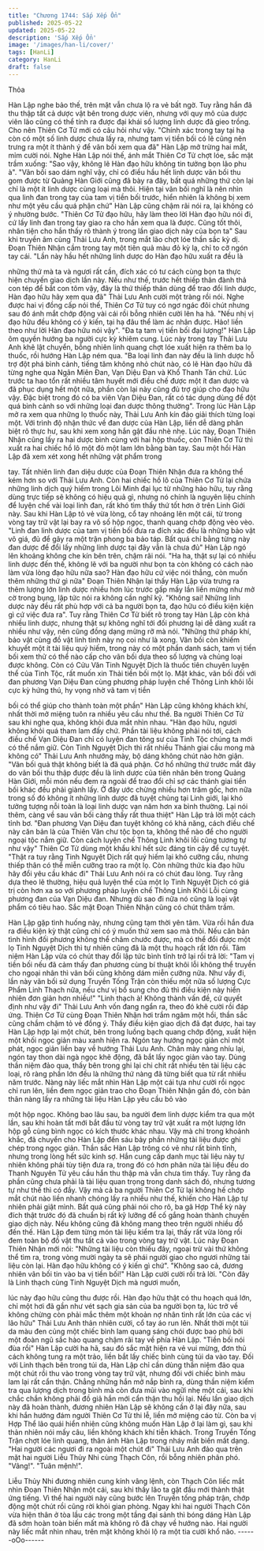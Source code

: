 ```yaml
---
title: "Chương 1744: Sắp Xếp Ổn"
published: 2025-05-22
updated: 2025-05-22
description: 'Sắp Xếp Ổn'
image: '/images/han-li/cover/'
tags: [HanLi]
category: HanLi
draft: false
---
```


Thỏa

Hàn Lập nghe bảo thế, trên mặt vẫn chưa lộ ra vẻ bất ngờ.
Tuy rằng hắn đã thu thập tất cả dược vật bên trong dược viên,
nhưng với quy mô của dược viên lão cũng có thể tính ra được đại
khái số lượng linh dược đã gieo trồng.
Cho nên Thiên Cơ Tử mới có câu hỏi như vậy.
"Chính xác trong tay tại hạ còn có một số linh dược chưa lấy ra,
nhưng tam vị tiền bối có lẽ cũng nên trưng ra một ít thành ý để
vãn bối xem qua đã" Hàn Lập mở trừng hai mắt, mỉm cười nói.
Nghe Hàn Lập nói thế, ánh mắt Thiên Cơ Tử chợt lóe, sắc mặt
trầm xuống: "Sao vậy, không lẽ Hàn đạo hữu không tin tưởng bọn
lão phu à".
"Vãn bối sao dám nghĩ vậy, chỉ có điều hầu hết linh dược vãn bối
thu gom được từ Quảng Hàn Giới cũng đã bày ra đây, bất quá
những thứ còn lại chỉ là một ít linh dược cùng loại mà thôi. Hiện tại
vãn bối nghĩ là nên nhìn qua linh đan trong tay của tam vị tiền bối
trước, hiển nhiên là không bị xem như một yêu cầu quá phận chứ"
Hàn Lập cũng chậm rãi nói ra, lại không có ý nhường bước.
"Thiên Cơ Tử đạo hữu, hãy làm theo lời Hàn đạo hữu nói đi, cứ
lấy linh đan trong tay giao ra cho hắn xem qua là được. Cũng tốt
thôi, nhân tiện cho hắn thấy rõ thành ý trong lần giao dịch này của
bọn ta" Sau khi truyền âm cùng Thải Lưu Anh, trong mắt lão chợt
lóe thần sắc kỳ dị. Đoạn Thiên Nhận cầm trong tay một tiên quả
màu đỏ kỳ lạ, chỉ to cỡ ngón tay cái.
"Lần này hầu hết những linh dược do Hàn đạo hữu xuất ra đều là

những thứ mà ta và ngươi rất cần, đích xác có tư cách cùng bọn
ta thực hiện chuyến giao dịch lần này. Nếu như thế, trước hết
thiếp thân đành thả con tép để bắt con tôm vậy, đây là thứ thiếp
thân dùng để trao đổi linh dược, Hàn đạo hữu hãy xem qua đã"
Thải Lưu Anh cười một tràng rồi nói.
Nghe được hai vị đồng cấp nói thế, Thiên Cơ Tử tuy có ngơ ngác
đôi chút nhưng sau đó ánh mắt chớp động vài cái rồi bỗng nhiên
cười lên ha hả.
"Nếu nhị vị đạo hữu đều không có ý kiến, tại hạ đâu thể làm ác
nhân được. Hảo! liền theo như lời Hàn đạo hữu nói vậy".
"Đa tạ tam vị tiền bối đại lượng!" Hàn Lập ôm quyền hướng ba
người cực kỳ khiêm cung.
Lúc này trong tay Thải Lưu Anh khẽ lật chuyển, bỗng nhiên linh
quang chợt lóe xuất hiện ra thêm ba lọ thuốc, rồi hướng Hàn Lập
ném qua.
"Ba loại linh đan này đều là linh dược hỗ trợ đột phá bình cảnh,
tiếng tăm không nhỏ chút nào, có lẽ Hàn đạo hữu đã từng nghe
qua Ngân Miên Đan, Vạn Diệu Đan và Khổ Thanh Tán chứ. Lúc
trước ta hao tổn rất nhiều tâm huyết mới điều chế được một ít đan
dược và đã phục dụng hết một nữa, phần còn lại này cũng đủ trợ
giúp cho đạo hữu vậy. Đặc biệt trong đó có ba viên Vạn Diệu Đan,
rất có tác dụng dùng để đột quá bình cảnh so với những loại đan
dược thông thường".
Trong lúc Hàn Lập mở ra xem qua những lọ thuốc này, Thải Lưu
Anh kín đáo giải thích từng loại một.
Với trình độ nhận thức về đan dược của Hàn Lập, liền dễ dàng
phân biệt rõ thực hư, sau khi xem xong hắn gật đầu nhè nhẹ.
Lúc này, Đoạn Thiên Nhận cũng lấy ra hai dược bình cùng với hai
hộp thuốc, còn Thiên Cơ Tử thì xuất ra hai chiếc hồ lô một đỏ một
lam lớn bằng bàn tay.
Sau một hồi Hàn Lập đã xem xét xong hết những vật phẩm trong

tay.
Tất nhiên linh đan diệu dược của Đoạn Thiên Nhận đưa ra không
thể kém hơn so với Thải Lưu Anh. Còn hai chiếc hồ lô của Thiên
Cơ Tử lại chứa những linh dịch quý hiếm trong Lôi Minh đại lục từ
những hảo hữu, tuy rằng dùng trực tiếp sẽ không có hiệu quả gì,
nhưng nó chính là nguyên liệu chính để luyện chế vài loại linh
đan, rất khó tìm thấy thứ tốt hơn ở trên Linh Giới này.
Sau khi Hàn Lập tỏ vẻ vừa lòng, cổ tay nhoáng lên một cái, từ
trong vòng tay trữ vật lại bay ra vô số hộp ngọc, thanh quang
chớp động vèo vèo.
"Linh đan linh dược của tam vị tiền bối đưa ra đích xác đều là
những bảo vật vô giá, đủ để gây ra một trận phong ba bảo táp.
Bất quá chỉ bằng từng này đan dược để đổi lấy những linh dược
tại đây vẫn là chưa đủ" Hàn Lập ngó lên khoảng không che kín
bên trên, chậm rãi nói.
"Ha ha, thật sự lại có nhiều linh dược đến thế, không lẽ với ba
người như bọn ta còn không có cách nào làm vừa lòng đạo hữu
nữa sao? Hàn đạo hữu cứ việc nói thẳng, còn muốn thêm những
thứ gì nữa" Đoạn Thiên Nhận lại thấy Hàn Lập vừa trưng ra thêm
lượng lớn linh dược nhiều hơn lúc trước gấp mấy lần liền mừng
như mở cờ trong bụng, lập tức nói ra không cần nghĩ kỹ.
"Không sai! Những linh dược này đều rất phù hợp với cả ba người
bọn ta, đạo hữu có điều kiện kiện gì cứ việc đưa ra". Tuy rằng
Thiên Cơ Tử biết rõ trong tay Hàn Lập còn khá nhiều linh dược,
nhưng thật sự không nghĩ tới đối phương lại dễ dàng xuất ra
nhiều như vậy, nên cũng đồng dạng mừng rỡ mà nói.
"Những thứ pháp khí, bảo vật cùng đồ vật linh tinh này nọ coi như
là xong. Vãn bối còn khiếm khuyết một ít tài liệu quý hiếm, trong
này có một phần danh sách, tam vị tiền bối xem thử có thể nào
cấp cho vãn bối dựa theo số lượng và chủng loại được không.
Còn có Cửu Văn Tinh Nguyệt Dịch là thuốc tiên chuyên luyện thể
của Tinh Tộc, rất muốn xin Thải tiền bối một lọ. Mặt khác, vãn bối
đối với đan phương Vạn Diệu Đan cùng phương pháp luyện chế
Thông Linh khôi lỗi cực kỳ hứng thú, hy vọng nhờ vã tam vị tiền

bối có thể giúp cho thành toàn một phần" Hàn Lập cũng không
khách khí, nhất thời mở miệng tuôn ra nhiều yêu cầu như thế.
Ba người Thiên Cơ Tử sau khi nghe qua, không khỏi đưa mắt
nhìn nhau.
"Hàn đạo hữu, ngươi không khỏi quá tham lam đấy chứ. Phần tài
liệu không phải nói tới, cách điều chế Vạn Diệu Đan chỉ có luyện
đan tông sư của Tinh Tộc chúng ta mới có thể nắm giữ. Còn Tinh
Nguyệt Dịch thì rất nhiều Thánh giai cầu mong mà không có" Thải
Lưu Anh nhướng mày, bộ dáng không chút nào hờn giận.
"Vãn bối quả thật không biết là đã quá phận. Cơ hồ những thứ
trước mắt đây do vãn bối thu thập được đều là linh dược của tiên
nhân bên trong Quảng Hàn Giới, mỗi món nếu đem ra ngoài để
trao đổi chỉ sợ các thánh giai tiền bối khác đều phải giành lấy. Ở
đây ước chừng nhiều hơn trăm gốc, hơn nữa trong số đó không ít
những linh dược đã tuyệt chủng tại Linh giới, lại khó tưởng tượng
nỗi toàn là loại linh dược vạn năm hơn xa bình thường. Lại nói
thêm, càng về sau vãn bối càng thấy rất thua thiệt" Hàn Lập trả lời
một cách tỉnh bơ.
"Đan phương Vạn Diệu đan tuyệt không có khả năng, cách điều
chế này căn bản là của Thiên Vân chư tộc bọn ta, không thể nào
để cho người ngoại tộc nắm giữ. Còn cách luyện chế Thông Linh
khôi lỗi cũng tương tự như vậy" Thiên Cơ Tử dùng một khẩu khí
hết sức đáng tin cậy để cự tuyệt.
"Thật ra tuy rằng Tinh Nguyệt Dịch rất quý hiếm lại khó cưỡng
cầu, nhưng thiếp thân có thể miễn cưỡng trao ra một lọ. Còn
những thức kia đạo hữu hãy đổi yêu cầu khác đi" Thải Lưu Anh
nói ra có chút đau lòng.
Tuy rằng dựa theo lẽ thường, hiệu quả luyện thể của một lọ Tinh
Nguyệt Dịch có giá trị còn hơn xa so với phương pháp luyện chế
Thông Linh Khôi Lỗi cùng phương đan của Vạn Diệu đan. Nhưng
dù sao đi nữa nó cũng là loại vật phẩm có tiêu hao.
Sắc mặt Đoạn Thiên Nhận cũng có chút thâm trầm.

Hàn Lập gặp tình huống này, nhưng cũng tạm thời yên tâm.
Vừa rồi hắn đưa ra điều kiện kỳ thật cũng chỉ có ý muốn thử xem
sao mà thôi.
Nếu căn bản tình hình đối phương không thể châm chước được,
mà có thể đổi được một lọ Tinh Nguyệt Dịch thì tự nhiên cũng đã
là một thu hoạch rất lớn rồi.
Tâm niệm Hàn Lập vừa có chút thay đổi lập tức bình tĩnh trở lại
rồi trả lời: "Tam vị tiền bối nếu đã cảm thấy đan phương cùng bí
thuật khôi lỗi không thể truyền cho ngoại nhân thì vãn bối cũng
không dám miễn cưỡng nữa. Như vầy đi, lần này vãn bối sử dụng
Truyền Tống Trận còn thiếu một nữa số lượng Cực Phẩm Linh
Thạch nữa, nếu chư vị bổ sung cho đủ thì điều kiện này hiển
nhiên đơn giản hơn nhiều!"
"Linh thạch à! Không thành vấn đề, cứ quyết định như vậy đi"
Thải Lưu Anh vốn đang ngẩn ra, theo đó khẽ cười rồi đáp ứng.
Thiên Cơ Tử cùng Đoạn Thiên Nhận hơi trầm ngâm một hồi, thần
sắc cũng chầm chậm tỏ vẻ đồng ý.
Thấy điều kiện giao dịch đã đạt được, hai tay Hàn Lập hợp lại một
chút, bên trong luồng bạch quang chớp động, xuất hiện một khối
ngọc giản màu xanh hiện ra.
Ngón tay hướng ngọc giản chỉ một phát, ngọc giản liền bay về
hướng Thải Lưu Anh.
Chân mày nàng nhíu lại, ngón tay thon dài ngà ngọc khẽ động, đã
bắt lấy ngọc giản vào tay.
Dùng thần niệm đảo qua, thấy bên trong ghi lại chi chít rất nhiều
tên tài liệu các loại, rõ ràng phần lớn đều là những thứ nàng đã
từng biết qua từ rất nhiều năm trước.
Nàng này liếc mắt nhìn Hàn Lập một cái tựa như cười rồi ngọc chỉ
run lên, liền đem ngọc giản trao cho Đoạn Thiên Nhận gần đó,
còn bản thân nàng lấy ra những tài liệu Hàn Lập yêu cầu bỏ vào

một hộp ngọc.
Không bao lâu sau, ba người đem linh dược kiểm tra qua một lần,
sau khi hoàn tất mới bắt đầu từ vòng tay trữ vật xuất ra một lượng
lớn hộp gỗ cùng bình ngọc có kích thước khác nhau.
Vậy mà chỉ trong khoảnh khắc, đã chuyển cho Hàn Lập đến sáu
bảy phần những tài liệu được ghi chép trong ngọc giản.
Thần sắc Hàn Lập trông có vẻ như rất bình tĩnh, nhưng trong lòng
hết sức kinh sợ.
Hắn cung cấp danh mục tài liệu này tự nhiên không phải tùy tiện
đưa ra, trong đó có hơn phân nửa tài liệu đều do Thanh Nguyên
Tử yêu cầu hắn thu thập mà vẫn chưa tìm thấy.
Tuy rằng đa phần cũng chưa phải là tài liệu quan trọng trong danh
sách đó, nhưng tương tự như thế thì có đầy.
Vậy mà cả ba người Thiên Cơ Tử lại không hế chớp mắt chút nào
liền nhanh chóng lấy ra nhiều như thế, khiến cho Hàn Lập tự
nhiên phải giật mình.
Bất quá cũng phải nói cho rõ, ba gã Hợp Thể kỳ này đích thật
trước đó đã chuẩn bị rất kỹ lưỡng để cố gắng hoàn thành chuyến
giao dịch này. Nếu không cũng đã không mang theo trên người
nhiều đồ đến thế.
Hàn Lập đem từng món tài liệu kiểm tra lại, thấy rất vừa lòng rồi
đem toàn bộ đồ vật thu tất cả vào trong vòng tay trữ vật.
Lúc này Đoạn Thiên Nhận mới nói: "Những tài liệu còn thiếu đây,
ngoại trừ vài thứ không thể tìm ra, trong vòng mười ngày ta sẽ
phái người giao cho ngươi những tài liệu còn lại. Hàn đạo hữu
không có ý kiến gì chứ".
"Không sao cả, đương nhiên vãn bối tin vào ba vị tiền bối!" Hàn
Lập cười cười rồi trả lời.
"Còn đây là Linh thạch cùng Tinh Nguyệt Dịch mà ngươi muốn,

lúc này đạo hữu cũng thu được rồi. Hàn đạo hữu thật có thu
hoạch quá lớn, chỉ một hơi đã gần như vét sạch gia sản của ba
người bọn ta, lúc trở về không chừng còn phải mắc thêm một
khoản nợ nhân tình rất lớn của các vị lão hữu" Thải Lưu Anh thản
nhiên cười, cổ tay áo run lên.
Nhất thời một túi da màu đen củng một chiếc bình lam quang
sáng chói được bao phủ bởi một đoàn ngũ sắc hào quang chậm
rãi tay về phía Hàn Lập.
"Tiền bối nói đùa rồi" Hàn Lập cười ha hã, sau đó sắc mặt hiện ra
vẻ vui mừng, đơn thủ cách không tung ra một trảo, liền bắt lấy
chiếc bình cùng túi da vào tay.
Đối với Linh thạch bên trong túi da, Hàn Lập chỉ cần dùng thần
niệm đảo qua một chút rồi thu vào trong vòng tay trữ vật, nhưng
đối với chiếc bình màu lam lại rất cẩn thận.
Chẳng những hắn mở nắp bình ra, dùng thần niệm kiểm tra qua
lượng dịch trong bình mà còn đưa mũi vào ngữi nhẹ một cái, sau
khi chắc chắn không phải đồ giả hắn mới cẩn thận thu hồi lại.
Nếu lần giao dịch này đã hoàn thành, đương nhiên Hàn Lập sẽ
không cần ở lại đây nữa, sau khi hắn hướng đám người Thiên Cơ
Tử thi lễ, liền mở miệng cáo từ.
Còn ba vị Hợp Thể lão quái hiển nhiên cũng không muốn Hàn
Lập ở lại làm gì, sau khi thản nhiên nói mấy câu, liền không khách
khí tiễn khách.
Trong Truyền Tống Trận chợt lóe linh quang, thân ảnh Hàn Lập
trong nháy mắt biến mất dạng.
"Hai người các ngươi đi ra ngoài một chút đi" Thải Lưu Anh đảo
qua trên mặt hai người Liễu Thủy Nhi cùng Thạch Côn, rồi bỗng
nhiên phân phó.
"Vâng!".
"Tuân mệnh!".

Liễu Thủy Nhi đương nhiên cung kính vâng lệnh, còn Thạch Côn
liếc mắt nhìn Đoạn Thiên Nhận một cái, sau khi thấy lão ta gật
đầu mới thành thật ứng tiếng.
Vì thế hai người này cũng bước lên Truyền tống pháp trận, chớp
động một chút rồi cũng rời khỏi gian phòng.
Ngay khi hai người Thạch Côn vừa hiện thân ở tòa lầu các trong
một tầng đại sảnh thì bóng dáng Hàn Lập đã sớm hoàn toàn biến
mất mà không rõ đã chạy về hướng nào.
Hai người này liếc mắt nhìn nhau, trên mặt không khỏi lộ ra một
tia cười khổ não.
------oOo------
